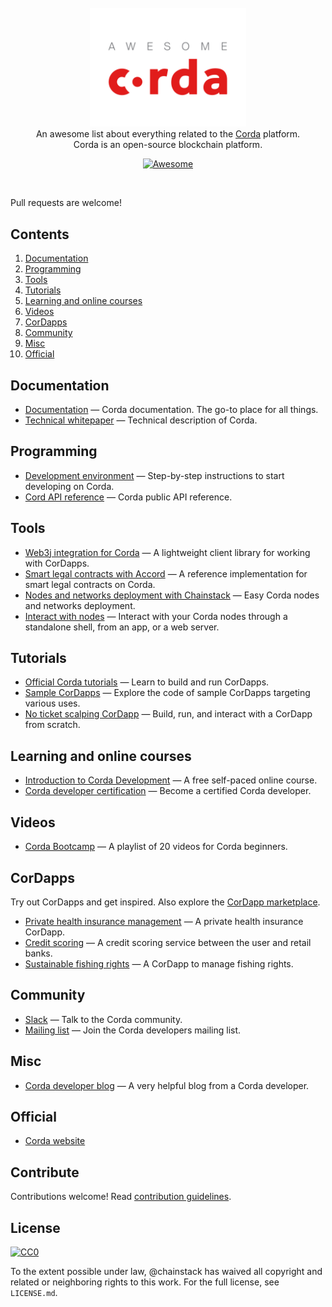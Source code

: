 <br/>
<div align="center">
  <img width="250px" src="./project_logo.png">
</div>
<div align="center">
An awesome list about everything related to the <a href='https://en.wikipedia.org/wiki/R3_(company)#Corda'>Corda</a> platform.
<br />
Corda is an open-source blockchain platform.
<br/>

[![Awesome](https://awesome.re/badge.svg)](https://awesome.re)
</div>
<br/>

Pull requests are welcome!


## Contents

1. [Documentation](#documentation)
2. [Programming](#programming)
3. [Tools](#tools)
4. [Tutorials](#tutorials)
5. [Learning and online courses](#learning-and-online-courses)
6. [Videos](#videos)
7. [CorDapps](#cordapps)
8. [Community](#community)
9. [Misc](#misc)
10. [Official](#official)


## Documentation

- [Documentation](https://docs.corda.net/) — Corda documentation. The go-to place for all things.
- [Technical whitepaper](https://www.r3.com/reports/corda-technical-whitepaper/) — Technical description of Corda.


## Programming

- [Development environment](https://docs.corda.net/getting-set-up.html#set-up-instructions) — Step-by-step instructions to start developing on Corda.
- [Cord API reference](https://docs.corda.net/api/) — Corda public API reference.

## Tools

- [Web3j integration for Corda](http://corda.web3j.io/) — A lightweight client library for working with CorDapps.
- [Smart legal contracts with Accord](https://www.accordproject.org/news/smart-legal-contracts-on-corda/) — A reference implementation for smart legal contracts on Corda.
- [Nodes and networks deployment with Chainstack](https://chainstack.com/corda/) — Easy Corda nodes and networks deployment.
- [Interact with nodes](https://docs.chainstack.com/operations/corda/tools) — Interact with your Corda nodes through a standalone shell, from an app, or a web server.


## Tutorials

- [Official Corda tutorials](https://docs.corda.net/tutorials-index.html) — Learn to build and run CorDapps.
- [Sample CorDapps](https://github.com/corda/samples/) — Explore the code of sample CorDapps targeting various uses.
- [No ticket scalping CorDapp](https://docs.chainstack.com/tutorials/no-ticket-scalping-cordapp-on-corda) — Build, run, and interact with a CorDapp from scratch.


## Learning and online courses

- [Introduction to Corda Development](https://www.udemy.com/course/corda-development/) — A free self-paced online course.
- [Corda developer certification](https://www.r3.com/training-and-certification/) — Become a certified Corda developer.


## Videos

- [Corda Bootcamp](https://www.youtube.com/playlist?list=PLi1PppB3-YrVq5Qy_RM9Qidq0eh-nL11N) — A playlist of 20 videos for Corda beginners.


## CorDapps

Try out CorDapps and get inspired. Also explore the [CorDapp marketplace](https://marketplace.r3.com/).

- [Private health insurance management](https://github.com/corda-codeclub/marge) — A private health insurance CorDapp.
- [Credit scoring](https://github.com/rafaelazeredo/creditbank) — A credit scoring service between the user and retail banks.
- [Sustainable fishing rights](https://github.com/joeldudleyr3/olive-oyl) — A CorDapp to manage fishing rights.


## Community

- [Slack](http://slack.corda.net/) — Talk to the Corda community.
- [Mailing list](https://groups.io/g/corda-dev) — Join the Corda developers mailing list.


## Misc

- [Corda developer blog](https://lankydan.dev) — A very helpful blog from a Corda developer.


## Official

- [Corda website](https://www.corda.net/)


## Contribute

Contributions welcome! Read [contribution guidelines](CONTRIBUTING.md).

## License

[![CC0](http://mirrors.creativecommons.org/presskit/buttons/88x31/svg/cc-zero.svg)](http://creativecommons.org/publicdomain/zero/1.0)

To the extent possible under law, @chainstack has waived all copyright and related or neighboring rights to this work. For the full license, see `LICENSE.md`.
